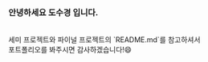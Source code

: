 ### 안녕하세요 도수경 입니다.
<br>
세미 프로젝트와 파이널 프로젝트의 `README.md`를 참고하셔서
<br>
포트폴리오를 봐주시면 감사하겠습니다!😄

<!--
**dosukyung/dosukyung** is a ✨ _special_ ✨ repository because its `README.md` (this file) appears on your GitHub profile.

Here are some ideas to get you started:

- 🔭 I’m currently working on ...
- 🌱 I’m currently learning ...
- 👯 I’m looking to collaborate on ...
- 🤔 I’m looking for help with ...
- 💬 Ask me about ...
- 📫 How to reach me: ...
- 😄 Pronouns: ...
- ⚡ Fun fact: ...
-->
